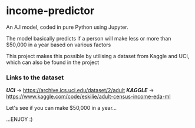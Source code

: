 # income-predictor
An A.I model, coded in pure Python using Jupyter.

The model basically predicts if a person will make less or more than $50,000 in a year based on various factors

This project makes this possible by utilising a dataset from Kaggle and UCI, which can also be found in the project

### Links to the dataset
***UCI*** -> https://archive.ics.uci.edu/dataset/2/adult
***KAGGLE*** -> https://www.kaggle.com/code/eskilie/adult-census-income-eda-ml

Let's see if you can make $50,000 in a year...

...ENJOY :)
